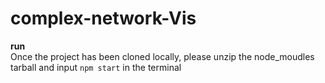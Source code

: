 # complex-network-Vis
**run**<br>
Once the project has been cloned locally, please unzip the node_moudles tarball and input `npm start` in the terminal
